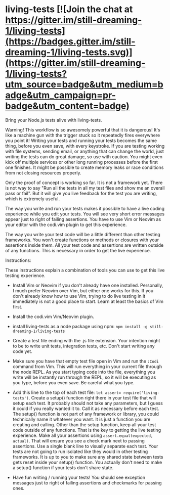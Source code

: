 # living-tests [![Join the chat at https://gitter.im/still-dreaming-1/living-tests](https://badges.gitter.im/still-dreaming-1/living-tests.svg)](https://gitter.im/still-dreaming-1/living-tests?utm_source=badge&utm_medium=badge&utm_campaign=pr-badge&utm_content=badge)
Bring your Node.js tests alive with living-tests.

Warning! This workflow is so awesomely powerful that it is dangerous! It's like a machine gun with the trigger stuck so it repeatedly fires everywhere you point it! Writing your tests and running your tests becomes the same thing, before you even save, with every keystroke. If you are testing working with file systems, sending email, or anything that can change the world, just writing the tests can do great damage, so use with caution. You might even kick off multiple services or other long running processes before the first one finishes. It might be possible to create memory leaks or race conditions from not closing resources properly.

Only the proof of concept is working so far. It is not a framework yet. There is not way to say "Run all the tests in all my test files and show me an overall pass or fail". But it will give you live feedback for the test you are writing, which is extremely useful.

The way you write and run your tests makes it possible to have a live coding experience while you edit your tests. You will see very short error messages appear just to right of failing assertions. You have to use Vim or Neovim as your editor with the codi.vim plugin to get this experience.

The way you write your test code will be a little different than other testing frameworks. You won't create functions or methods or closures with your assertions inside them. All your test code and assertions are written outside of any functions. This is necessary in order to get the live experience.

Instructions:

These instructions explain a combination of tools you can use to get this live testing experience.

* Install Vim or Neovim if you don't already have one installed. Personally, I much prefer Neovim over Vim, but either one works for this. If you don't already know how to use Vim, trying to do live testing in it immediately is not a good place to start. Learn at least the basics of Vim first.

* Install the codi.vim Vim/Neovim plugin.

* install living-tests as a node package using npm: `npm install -g still-dreaming-1/living-tests`

* Create a test file ending with the .js file extension. Your intention might to be to write unit tests, integration tests, etc. Don't start writing any code yet.

* Make sure you have that empty test file open in Vim and run the `:Codi` command from Vim. This will run everything in your current file through the node REPL. As you start typing code into the file, everything you write will be instantly run through the REPL, so it will be executing as you type, before you even save. Be careful what you type.

* Add this line to the top of each test file: `let assert= require('living-tests')`. Create a setup() function right there in your test file that will setup each test. It probably should not take any parameters, but I guess it could if you really wanted it to. Call it as necessary before each test. The setup() function is not part of any framework or library, you could technically name it whatever you want. It is just a function you are creating and calling. Other than the setup function, keep all your test code outside of any functions. That is the key to getting the live testing experience. Make all your assertions using `assert.equal(expected, actual)`. That will ensure you see a check mark next to passing assertions. Use a single blank line to visually separate each test. Your tests are not going to run isolated like they would in other testing frameworks. It is up to you to make sure any shared state between tests gets reset inside your setup() function. You actually don't need to make a setup() function if your tests don't share state.

* Have fun writing / running your tests! You should see exception messages just to right of failing assertions and checkmarks for passing ones.
